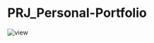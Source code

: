 ﻿# PRJ_Personal-Portfolio
 ![view](https://github.com/FarhatI0036/PRJ_Personal-Portfolio/assets/138142512/ecf4150c-1e9c-488d-8476-121e34fac95b)
